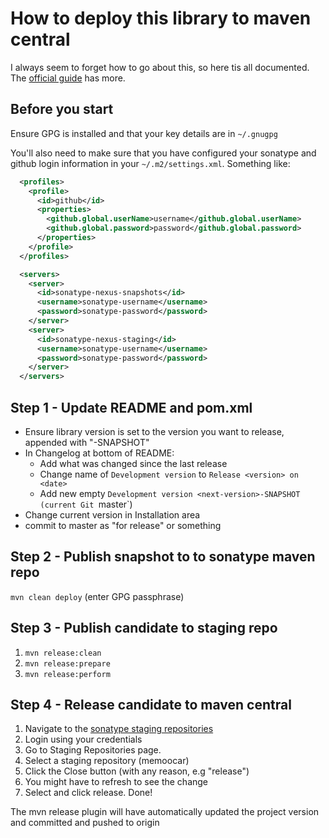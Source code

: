 # How to deploy this library to maven central

I always seem to forget how to go about this, so here tis all
documented. The [official
guide](http://central.sonatype.org/pages/ossrh-guide.html) has more.

## Before you start

Ensure GPG is installed and that your key details are in `~/.gnugpg`

You'll also need to make sure that you have configured your sonatype
and github login information in your `~/.m2/settings.xml`. Something
like:

```xml
  <profiles>
    <profile>
      <id>github</id>
      <properties>
        <github.global.userName>username</github.global.userName>
        <github.global.password>password</github.global.password>
      </properties>
    </profile>
  </profiles>

  <servers>
    <server>
      <id>sonatype-nexus-snapshots</id>
      <username>sonatype-username</username>
      <password>sonatype-password</password>
    </server>
    <server>
      <id>sonatype-nexus-staging</id>
      <username>sonatype-username</username>
      <password>sonatype-password</password>
    </server>
  </servers>
```

## Step 1 - Update README and pom.xml

- Ensure library version is set to the version you want to release, appended with "-SNAPSHOT"
- In Changelog at bottom of README:
  - Add what was changed since the last release
  - Change name of `Development version` to `Release <version> on <date>`
  - Add new empty `Development version <next-version>-SNAPSHOT (current Git `master`)
- Change current version in Installation area
- commit to master as "for release" or something

## Step 2 - Publish snapshot to to sonatype maven repo

`mvn clean deploy` (enter GPG passphrase)

## Step 3 - Publish candidate to staging repo

1. `mvn release:clean`
1. `mvn release:prepare`
1. `mvn release:perform`

## Step 4 - Release candidate to maven central

1. Navigate to the [sonatype staging repositories](https://oss.sonatype.org/index.html#stagingRepositories)
1. Login using your credentials
1. Go to Staging Repositories page.
1. Select a staging repository (memoocar)
1. Click the Close button (with any reason, e.g "release")
1. You might have to refresh to see the change
1. Select and click release. Done!

The mvn release plugin will have automatically updated the project
version and committed and pushed to origin
